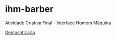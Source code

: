# ihm-barber
Atividade Criativa Final - Interface Homem Máquina

[Demosntração](https://mateuszanini.github.io/ihm-barber/)
